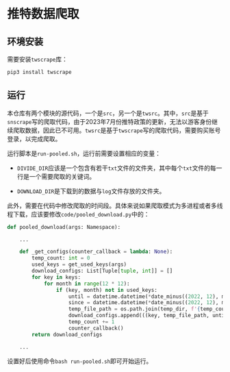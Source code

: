 # 推特数据爬取

## 环境安装

需要安装`twscrape`库：

```cmd
pip3 install twscrape
```

## 运行

本仓库有两个模块的源代码，一个是`src`，另一个是`twsrc`。其中，`src`是基于`snscrape`写的爬取代码，由于2023年7月份推特政策的更新，无法以游客身份继续爬取数据，因此已不可用。`twsrc`是基于`twscrape`写的爬取代码，需要购买账号登录，以完成爬取。

运行脚本是`run-pooled.sh`，运行前需要设置相应的变量：

- `DIVIDE_DIR`应该是一个包含有若干`txt`文件的文件夹，其中每个`txt`文件的每一行是一个需要爬取的关键词。

- `DOWNLOAD_DIR`是下载到的数据与`log`文件存放的文件夹。

此外，需要在代码中修改爬取的时间段。具体来说如果爬取模式为多进程或者多线程下载，应该要修改`code/pooled_download.py`中的：

```python
def pooled_download(args: Namespace):

    ...

    def _get_configs(counter_callback = lambda: None):
        temp_count: int = 0
        used_keys = get_used_keys(args)
        download_configs: List[Tuple[tuple, int]] = []
        for key in keys:
            for month in range(12 * 12):
                if (key, month) not in used_keys:
                    until = datetime.datetime(*date_minus((2022, 12), month), day = 1)
                    since = datetime.datetime(*date_minus((2022, 12), month + 1), day = 1)
                    temp_file_path = os.path.join(temp_dir, f'{temp_count :06d}.jsonl')
                    download_configs.append(((key, temp_file_path, until, since), month))
                    temp_count += 1
                    counter_callback()
        return download_configs

    ...
```

设置好后使用命令`bash run-pooled.sh`即可开始运行。
